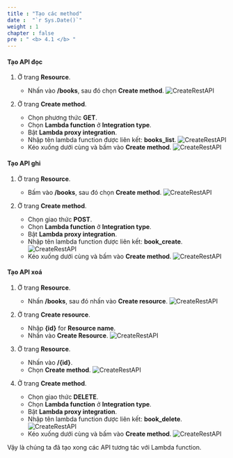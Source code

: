 ```yaml
---
title : "Tạo các method"
date :  "`r Sys.Date()`" 
weight : 1
chapter : false
pre : " <b> 4.1 </b> "
---
```

#### Tạo API đọc
1. Ở trang **Resource**.
    - Nhấn vào **/books**, sau đó chọn **Create method**.
![CreateRestAPI](/images/temp/1/55.png?width=90pc)

2. Ở trang **Create method**.
    - Chọn phương thức **GET**.
    - Chọn **Lambda function** ở **Integration type**.
    - Bật **Lambda proxy integration**.
    - Nhập tên lambda function được liên kết: **books_list**.
  ![CreateRestAPI](/images/temp/1/56.png?width=90pc)
    - Kéo xuống dưới cùng và bấm vào **Create method**.
  ![CreateRestAPI](/images/temp/1/57.png?width=90pc)

#### Tạo API ghi
1. Ở trang **Resource**.
    - Bấm vào **/books**, sau đó chọn **Create method**.
![CreateRestAPI](/images/temp/1/55.png?width=90pc)

2. Ở trang **Create method**.
    - Chọn giao thức **POST**.
    - Chọn **Lambda function** ở **Integration type**.
    - Bật **Lambda proxy integration**.
    - Nhập tên lambda function được liên kết: **book_create**.
  ![CreateRestAPI](/images/temp/1/58.png?width=90pc)
    - Kéo xuống dưới cùng và bấm vào **Create method**.
  ![CreateRestAPI](/images/temp/1/59.png?width=90pc)

#### Tạo API xoá
1. Ở trang **Resource**.
    - Nhấn **/books**, sau đó nhấn vào **Create resource**.
![CreateRestAPI](/images/temp/1/60.png?width=90pc)

2. Ở trang **Create resource**.
    - Nhập **{id}** for **Resource name**.
    - Nhấn vào **Create Resource**.
![CreateRestAPI](/images/temp/1/61.png?width=90pc)

3. Ở trang **Resource**.
    - Nhấn vào **/{id}**.
    - Chọn **Create method**.
![CreateRestAPI](/images/temp/1/62.png?width=90pc)

4. Ở trang **Create method**.
    - Chọn giao thức **DELETE**.
    - Chọn **Lambda function** ở **Integration type**.
    - Bật **Lambda proxy integration**.
    - Nhập tên lambda function được liên kết: **book_delete**.
  ![CreateRestAPI](/images/temp/1/63.png?width=90pc)
    - Kéo xuống dưới cùng và bấm vào **Create method**.
  ![CreateRestAPI](/images/temp/1/64.png?width=90pc)

Vậy là chúng ta đã tạo xong các API tương tác với Lambda function.
